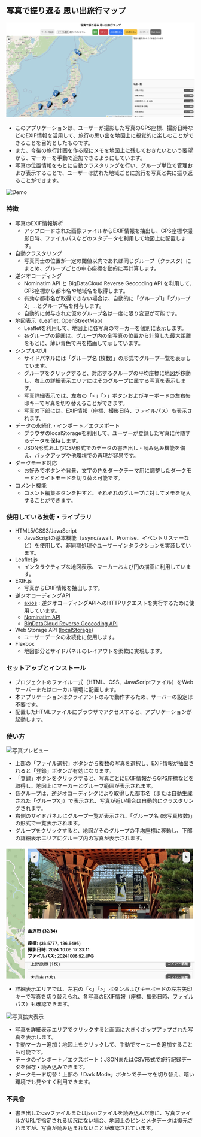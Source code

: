 ## 写真で振り返る 思い出旅行マップ

![基本画面](img/interface_main.png)


- このアプリケーションは、ユーザーが撮影した写真のGPS座標、撮影日時などのEXIF情報を活用して、旅行の思い出を地図上に視覚的に楽しむことができることを目的としたものです。
- また、今後の旅行計画を作る際にメモを地図上に残しておきたいという要望から、マーカーを手動で追加できるようにしています。
- 写真の位置情報をもとに自動クラスタリングを行い、グループ単位で管理および表示することで、ユーザーは訪れた地域ごとに旅行を写真と共に振り返ることができます。

<img src="img/photomap.gif" alt="Demo">

### 特徴

- 写真のEXIF情報解析
    - アップロードされた画像ファイルからEXIF情報を抽出し、GPS座標や撮影日時、ファイルパスなどのメタデータを利用して地図上に配置します。
- 自動クラスタリング
	- 写真同士の位置が一定の閾値以内であれば同じグループ（クラスタ）にまとめ、グループごとの中心座標を動的に再計算します。
- 逆ジオコーディング
	- Nominatim API と BigDataCloud Reverse Geocoding API を利用して、GPS座標から都市名や地域名を取得します。
    - 有効な都市名が取得できない場合は、自動的に「グループ1」「グループ2」…とグループ名を付与します。
    - 自動的に付与された仮のグループ名は一度に限り変更が可能です。
- 地図表示（Leaflet, OpenStreetMap）
	- Leafletを利用して、地図上に各写真のマーカーを個別に表示します。
	- 各グループの範囲は、グループ内の全写真の位置から計算した最大距離をもとに、薄い青色で円を描画して示しています。
- シンプルなUI
    - サイドパネルには「グループ名 (枚数)」の形式でグループ一覧を表示しています。
    - グループをクリックすると、対応するグループの平均座標に地図が移動し、右上の詳細表示エリアにはそのグループに属する写真を表示します。
	- 写真詳細表示では、左右の「<」「>」ボタンおよびキーボードの左右矢印キーで写真を切り替えることができます。
	- 写真の下部には、EXIF情報（座標、撮影日時、ファイルパス）も表示されます。
- データの永続化・インポート／エクスポート
	- ブラウザのlocalStorageを利用して、ユーザーが登録した写真に付随するデータを保持します。
	- JSON形式およびCSV形式でのデータの書き出し・読み込み機能を備え、バックアップや他環境での再現が容易です。
- ダークモード対応
	- お好みでボタンや背景、文字の色をダークテーマ用に調整したダークモードとライトモードを切り替え可能です。
- コメント機能
    - コメント編集ボタンを押すと、それぞれのグループに対してメモを記入することができます。

### 使用している技術・ライブラリ

- HTML5/CSS3/JavaScript
	- JavaScriptの基本機能（async/await、Promise、イベントリスナーなど）を使用して、非同期処理やユーザーインタラクションを実装しています。
- Leaflet.js
	- インタラクティブな地図表示、マーカーおよび円の描画に利用しています。
- EXIF.js
	- 写真からEXIF情報を抽出します。
- 逆ジオコーディングAPI
    - [axios](https://github.com/axios/axios) : 逆ジオコーディングAPIへのHTTPリクエストを実行するために使用しています。
	- [Nominatim API](https://nominatim.org/release-docs/latest/api/Overview/)
	- [BigDataCloud Reverse Geocoding API](https://www.bigdatacloud.com/free-api/free-reverse-geocode-to-city-api)
- Web Storage API ([localStorage](https://developer.mozilla.org/ja/docs/Web/API/Window/localStorage))
	- ユーザーデータの永続化に使用します。
- Flexbox
	- 地図部分とサイドパネルのレイアウトを柔軟に実現します。

### セットアップとインストール

- プロジェクトのファイル一式（HTML、CSS、JavaScriptファイル）をWebサーバーまたはローカル環境に配置します。
- 本アプリケーションはクライアントのみで動作するため、サーバーの設定は不要です。
- 配置したHTMLファイルにブラウザでアクセスすると、アプリケーションが起動します。

### 使い方

![写真プレビュー](img/photo_preview.png)

- 上部の「ファイル選択」ボタンから複数の写真を選択し、EXIF情報が抽出されると「登録」ボタンが有効になります。
- 「登録」ボタンをクリックすると、写真ごとにEXIF情報からGPS座標などを取得し、地図上にマーカーとグループ範囲が表示されます。
- 各グループは、逆ジオコーディングにより取得した都市名（または自動生成された「グループX」）で表示され、写真が近い場合は自動的にクラスタリングされます。
- 右側のサイドパネルにグループ一覧が表示され、「グループ名 (総写真枚数)」の形式で一覧表示されます。
- グループをクリックすると、地図がそのグループの平均座標に移動し、下部の詳細表示エリアにグループ内の写真が表示されます。

![詳細表示エリア](img/photo_description.png)

- 詳細表示エリアでは、左右の「<」「>」ボタンおよびキーボードの左右矢印キーで写真を切り替えられ、各写真のEXIF情報（座標、撮影日時、ファイルパス）も確認できます。

![写真拡大表示](img/popup_picture.png)

- 写真を詳細表示エリアでクリックすると画面に大きくポップアップされた写真を表示します。
- 手動マーカー追加：地図上をクリックして、手動でマーカーを追加することも可能です。
- データのインポート／エクスポート：JSONまたはCSV形式で旅行記録データを保存・読み込みできます。
- ダークモード切替：上部の「Dark Mode」ボタンでテーマを切り替え、暗い環境でも見やすく利用できます。

### 不具合

- 書き出したcsvファイルまたはjsonファイルを読み込んだ際に、写真ファイルがURLで指定される状況にない場合、地図上のピンとメタデータは復元されますが、写真が読み込まれないことが確認されています。
